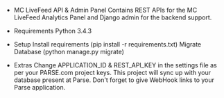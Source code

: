 - MC LiveFeed API & Admin Panel
Contains REST APIs for the MC LiveFeed Analytics Panel and Django admin for the backend support.

- Requirements
Python 3.4.3

- Setup
Install requirements (pip install -r requirements.txt)
Migrate Database (python manage.py migrate)

- Extras
Change APPLICATION_ID & REST_API_KEY in the settings file as per your PARSE.com project keys. This project will sync up with your database present at Parse.
Don't forget to give WebHook links to your Parse application.
